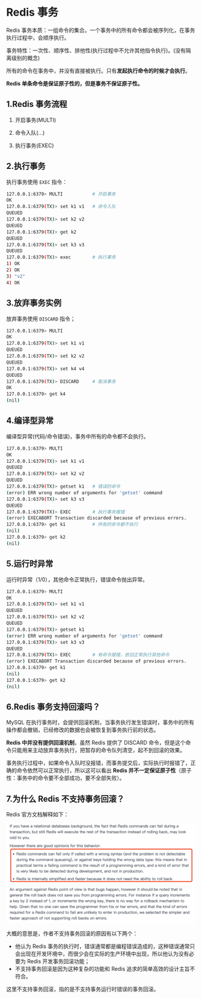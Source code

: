 # Redis 事务

Redis 事务本质：一组命令的集合。一个事务中的所有命令都会被序列化，在事务执行过程中，会顺序执行。

事务特性：一次性、顺序性、排他性(执行过程中不允许其他指令执行)。(没有隔离级别的概念)

所有的命令在事务中，并没有直接被执行。只有**发起执行命令的时候才会执行**。

**Redis 单条命令是保证原子性的，但是事务不保证原子性。**

## 1.Redis 事务流程

1. 开启事务(MULTI)

2. 命令入队(...)

3. 执行事务(EXEC)

## 2.执行事务

执行事务使用 `EXEC` 指令：

```bash
127.0.0.1:6379> MULTI           # 开启事务
OK
127.0.0.1:6379(TX)> set k1 v1   # 命令入队
QUEUED
127.0.0.1:6379(TX)> set k2 v2
QUEUED
127.0.0.1:6379(TX)> get k2
QUEUED
127.0.0.1:6379(TX)> set k3 v3
QUEUED
127.0.0.1:6379(TX)> exec        # 执行事务
1) OK
2) OK
3) "v2"
4) OK
```

## 3.放弃事务实例

放弃事务使用 `DISCARD` 指令；

```bash
127.0.0.1:6379> MULTI
OK
127.0.0.1:6379(TX)> set k1 v1
QUEUED
127.0.0.1:6379(TX)> set k2 v2
QUEUED
127.0.0.1:6379(TX)> set k4 v4
QUEUED
127.0.0.1:6379(TX)> DISCARD     # 取消事务
OK
127.0.0.1:6379> get k4
(nil)
```

## 4.编译型异常 

编译型异常(代码/命令错误)，事务中所有的命令都不会执行。

```bash
127.0.0.1:6379> MULTI
OK
127.0.0.1:6379(TX)> set k1 v1
QUEUED
127.0.0.1:6379(TX)> set k2 v2
QUEUED
127.0.0.1:6379(TX)> getset k1   # 错误的命令
(error) ERR wrong number of arguments for 'getset' command
127.0.0.1:6379(TX)> set k3 v3
QUEUED
127.0.0.1:6379(TX)> EXEC        # 执行事务报错
(error) EXECABORT Transaction discarded because of previous errors.
127.0.0.1:6379> get k1          # 所有的命令都不执行
(nil)
127.0.0.1:6379> get k2
(nil)
```

## 5.运行时异常

运行时异常（1/0），其他命令正常执行，错误命令抛出异常。

```bash
127.0.0.1:6379> MULTI
OK
127.0.0.1:6379(TX)> set k1 v1
QUEUED
127.0.0.1:6379(TX)> set k2 v2
QUEUED
127.0.0.1:6379(TX)> getset k1
(error) ERR wrong number of arguments for 'getset' command
127.0.0.1:6379(TX)> set k3 v3
QUEUED
127.0.0.1:6379(TX)> EXEC        # 有命令报错，依旧正常执行其他命令
(error) EXECABORT Transaction discarded because of previous errors.
127.0.0.1:6379> get k1
(nil)
127.0.0.1:6379> get k2
(nil)
```

## 6.Redis 事务支持回滚吗？

MySQL 在执行事务时，会提供回滚机制，当事务执行发生错误时，事务中的所有操作都会撤销，已经修改的数据也会被恢复到事务执行前的状态。

**Redis 中并没有提供回滚机制**，虽然 Redis 提供了 DISCARD 命令，但是这个命令只能用来主动放弃事务执行，把暂存的命令队列清空，起不到回滚的效果。

事务执行过程中，如果命令入队时没报错，而事务提交后，实际执行时报错了，正确的命令依然可以正常执行，所以这可以看出 **Redis 并不一定保证原子性**（原子性：事务中的命令要不全部成功，要不全部失败）。

## 7.为什么 Redis 不支持事务回滚？

Redis 官方文档解释如下：

![image](Images/transaction_1.webp)

大概的意思是，作者不支持事务回滚的原因有以下两个：

+ 他认为 Redis 事务的执行时，错误通常都是编程错误造成的，这种错误通常只会出现在开发环境中，而很少会在实际的生产环境中出现，所以他认为没有必要为 Redis 开发事务回滚功能；
+ 不支持事务回滚是因为这种复杂的功能和 Redis 追求的简单高效的设计主旨不符合。

这里不支持事务回滚，指的是不支持事务运行时错误的事务回滚。